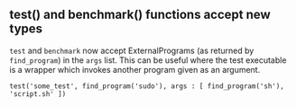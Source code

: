 ## test() and benchmark() functions accept new types

`test` and `benchmark` now accept ExternalPrograms (as returned by
`find_program`) in the `args` list.  This can be useful where the test
executable is a wrapper which invokes another program given as an
argument.

```meson
test('some_test', find_program('sudo'), args : [ find_program('sh'), 'script.sh' ])
```
